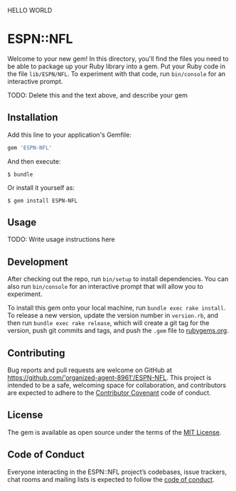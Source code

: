 HELLO WORLD

# ESPN::NFL

Welcome to your new gem! In this directory, you'll find the files you need to be able to package up your Ruby library into a gem. Put your Ruby code in the file `lib/ESPN/NFL`. To experiment with that code, run `bin/console` for an interactive prompt.

TODO: Delete this and the text above, and describe your gem

## Installation

Add this line to your application's Gemfile:

```ruby
gem 'ESPN-NFL'
```

And then execute:

    $ bundle

Or install it yourself as:

    $ gem install ESPN-NFL

## Usage

TODO: Write usage instructions here

## Development

After checking out the repo, run `bin/setup` to install dependencies. You can also run `bin/console` for an interactive prompt that will allow you to experiment.

To install this gem onto your local machine, run `bundle exec rake install`. To release a new version, update the version number in `version.rb`, and then run `bundle exec rake release`, which will create a git tag for the version, push git commits and tags, and push the `.gem` file to [rubygems.org](https://rubygems.org).

## Contributing

Bug reports and pull requests are welcome on GitHub at https://github.com/'organized-agent-8961'/ESPN-NFL. This project is intended to be a safe, welcoming space for collaboration, and contributors are expected to adhere to the [Contributor Covenant](http://contributor-covenant.org) code of conduct.

## License

The gem is available as open source under the terms of the [MIT License](https://opensource.org/licenses/MIT).

## Code of Conduct

Everyone interacting in the ESPN::NFL project’s codebases, issue trackers, chat rooms and mailing lists is expected to follow the [code of conduct](https://github.com/'organized-agent-8961'/ESPN-NFL/blob/master/CODE_OF_CONDUCT.md).
